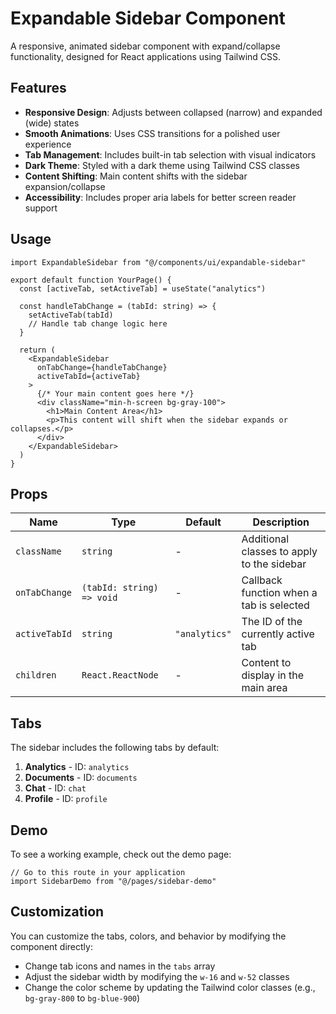 # Expandable Sidebar Component

A responsive, animated sidebar component with expand/collapse functionality, designed for React applications using Tailwind CSS.

## Features

- **Responsive Design**: Adjusts between collapsed (narrow) and expanded (wide) states
- **Smooth Animations**: Uses CSS transitions for a polished user experience
- **Tab Management**: Includes built-in tab selection with visual indicators
- **Dark Theme**: Styled with a dark theme using Tailwind CSS classes
- **Content Shifting**: Main content shifts with the sidebar expansion/collapse
- **Accessibility**: Includes proper aria labels for better screen reader support

## Usage

```tsx
import ExpandableSidebar from "@/components/ui/expandable-sidebar"

export default function YourPage() {
  const [activeTab, setActiveTab] = useState("analytics")

  const handleTabChange = (tabId: string) => {
    setActiveTab(tabId)
    // Handle tab change logic here
  }

  return (
    <ExpandableSidebar 
      onTabChange={handleTabChange} 
      activeTabId={activeTab}
    >
      {/* Your main content goes here */}
      <div className="min-h-screen bg-gray-100">
        <h1>Main Content Area</h1>
        <p>This content will shift when the sidebar expands or collapses.</p>
      </div>
    </ExpandableSidebar>
  )
}
```

## Props

| Name          | Type                     | Default       | Description                                     |
|---------------|--------------------------|---------------|-------------------------------------------------|
| `className`   | `string`                 | -             | Additional classes to apply to the sidebar      |
| `onTabChange` | `(tabId: string) => void`| -             | Callback function when a tab is selected        |
| `activeTabId` | `string`                 | `"analytics"` | The ID of the currently active tab              |
| `children`    | `React.ReactNode`        | -             | Content to display in the main area             |

## Tabs

The sidebar includes the following tabs by default:

1. **Analytics** - ID: `analytics`
2. **Documents** - ID: `documents`
3. **Chat** - ID: `chat`
4. **Profile** - ID: `profile`

## Demo

To see a working example, check out the demo page:

```tsx
// Go to this route in your application
import SidebarDemo from "@/pages/sidebar-demo"
```

## Customization

You can customize the tabs, colors, and behavior by modifying the component directly:

- Change tab icons and names in the `tabs` array
- Adjust the sidebar width by modifying the `w-16` and `w-52` classes
- Change the color scheme by updating the Tailwind color classes (e.g., `bg-gray-800` to `bg-blue-900`) 